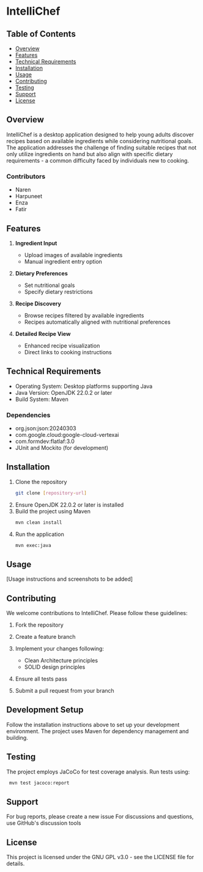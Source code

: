 # IntelliChef

## Table of Contents
- [Overview](#overview)
- [Features](#features)
- [Technical Requirements](#technical-requirements)
- [Installation](#installation)
- [Usage](#usage)
- [Contributing](#contributing)
- [Testing](#testing)
- [Support](#support)
- [License](#license)

## Overview
IntelliChef is a desktop application designed to help young adults discover recipes based on available ingredients while considering nutritional goals. The application addresses the challenge of finding suitable recipes that not only utilize ingredients on hand but also align with specific dietary requirements - a common difficulty faced by individuals new to cooking.

### Contributors
- Naren
- Harpuneet
- Enza
- Fatir

## Features
1. **Ingredient Input**
    - Upload images of available ingredients
    - Manual ingredient entry option

2. **Dietary Preferences**
    - Set nutritional goals
    - Specify dietary restrictions

3. **Recipe Discovery**
    - Browse recipes filtered by available ingredients
    - Recipes automatically aligned with nutritional preferences

4. **Detailed Recipe View**
    - Enhanced recipe visualization
    - Direct links to cooking instructions

## Technical Requirements
- Operating System: Desktop platforms supporting Java
- Java Version: OpenJDK 22.0.2 or later
- Build System: Maven

### Dependencies
- org.json:json:20240303
- com.google.cloud:google-cloud-vertexai
- com.formdev:flatlaf:3.0
- JUnit and Mockito (for development)

## Installation
1. Clone the repository
   ```bash
   git clone [repository-url]
   ```
2. Ensure OpenJDK 22.0.2 or later is installed
3. Build the project using Maven
   ```bash
   mvn clean install
   ```
4. Run the application
   ```bash
   mvn exec:java
    ```

## Usage
[Usage instructions and screenshots to be added]

## Contributing
We welcome contributions to IntelliChef. Please follow these guidelines:

1. Fork the repository
2. Create a feature branch
3. Implement your changes following:

   - Clean Architecture principles
   - SOLID design principles

4. Ensure all tests pass
5. Submit a pull request from your branch

## Development Setup
Follow the installation instructions above to set up your development environment. The project uses Maven for dependency management and building.

## Testing
The project employs JaCoCo for test coverage analysis. Run tests using:
   ```bash
    mvn test jacoco:report
   ```
## Support
For bug reports, please create a new issue
For discussions and questions, use GitHub's discussion tools

## License
This project is licensed under the GNU GPL v3.0 - see the LICENSE file for details.